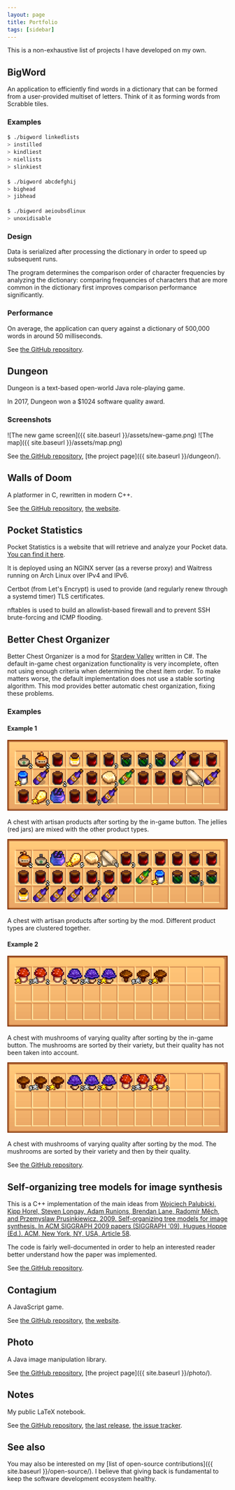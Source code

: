 ```yaml
---
layout: page
title: Portfolio
tags: [sidebar]
---
```


This is a non-exhaustive list of projects I have developed on my own.

## BigWord

An application to efficiently find words in a dictionary that can be formed from a user-provided multiset of letters.
Think of it as forming words from Scrabble tiles.

### Examples

```bash
$ ./bigword linkedlists
> instilled
> kindliest
> niellists
> slinkiest

$ ./bigword abcdefghij
> bighead
> jibhead

$ ./bigword aeioubsdlinux
> unoxidisable
```

### Design

Data is serialized after processing the dictionary in order to speed up subsequent runs.

The program determines the comparison order of character frequencies by analyzing the dictionary:
comparing frequencies of characters that are more common in the dictionary first improves comparison performance significantly.

### Performance

On average, the application can query against a dictionary of 500,000 words in around 50 milliseconds.

See [the GitHub repository](https://github.com/bernardosulzbach/bigword).

## Dungeon

Dungeon is a text-based open-world Java role-playing game.

In 2017, Dungeon won a $1024 software quality award.

### Screenshots

![The new game screen]({{ site.baseurl }}/assets/new-game.png)
![The map]({{ site.baseurl }}/assets/map.png)

See [the GitHub repository](https://github.com/bernardosulzbach/dungeon/), [the project page]({{ site.baseurl }}/dungeon/).

## Walls of Doom

A platformer in C, rewritten in modern C++.

See [the GitHub repository](https://github.com/walls-of-doom/walls-of-doom/), [the website](https://walls-of-doom.github.io/).

## Pocket Statistics

Pocket Statistics is a website that will retrieve and analyze your Pocket data. [You can find it here](https://pocketstatistics.bernardosulzbach.com/).

It is deployed using an NGINX server (as a reverse proxy) and Waitress running on Arch Linux over IPv4 and IPv6.

Certbot (from Let's Encrypt) is used to provide (and regularly renew through a systemd timer) TLS certificates.

nftables is used to build an allowlist-based firewall and to prevent SSH brute-forcing and ICMP flooding.

## Better Chest Organizer 

Better Chest Organizer is a mod for [Stardew Valley](https://www.stardewvalley.net/) written in C#.
The default in-game chest organization functionality is very incomplete, often not using enough criteria when determining the chest item order.
To make matters worse, the default implementation does not use a stable sorting algorithm.
This mod provides better automatic chest organization, fixing these problems.

### Examples

#### Example 1

<p align="center">
  <img src="https://github.com/bernardosulzbach/BetterChestOrganizer/raw/master/images/example-1-1.png"
       alt="A chest with artisan products after sorting by the in-game button">
  <figcaption>A chest with artisan products after sorting by the in-game button. The jellies (red jars) are mixed with the other product types.</figcaption>
</p>

<p align="center">
  <img src="https://github.com/bernardosulzbach/BetterChestOrganizer/raw/master/images/example-1-2.png"
       alt="A chest with artisan products after sorting by the mod">
   <figcaption>A chest with artisan products after sorting by the mod. Different product types are clustered together.</figcaption>
</p>

#### Example 2

<p align="center">
  <img src="https://github.com/bernardosulzbach/BetterChestOrganizer/raw/master/images/example-2-1.png"
       alt="A chest with mushrooms of varying quality after sorting by the in-game button">
  <figcaption>A chest with mushrooms of varying quality after sorting by the in-game button. The mushrooms are sorted by their variety, but their quality has not been taken into account.</figcaption>
</p>

<p align="center">
  <img src="https://github.com/bernardosulzbach/BetterChestOrganizer/raw/master/images/example-2-2.png"
       alt="A chest with mushrooms of varying quality after sorting by the mod">
  <figcaption>A chest with mushrooms of varying quality after sorting by the mod. The mushrooms are sorted by their variety and then by their quality.</figcaption>
</p>

See [the GitHub repository](https://github.com/bernardosulzbach/BetterChestOrganizer).

## Self-organizing tree models for image synthesis

This is a C++ implementation of the main ideas from [Wojciech Palubicki, Kipp Horel, Steven Longay, Adam Runions, Brendan Lane, Radomír Měch, and Przemyslaw Prusinkiewicz. 2009. Self-organizing tree models for image synthesis. In ACM SIGGRAPH 2009 papers (SIGGRAPH '09), Hugues Hoppe (Ed.). ACM, New York, NY, USA, Article 58](https://doi.org/10.1145/1576246.1531364).

The code is fairly well-documented in order to help an interested reader better understand how the paper was implemented.

See [the GitHub repository](https://github.com/bernardosulzbach/self-organizing-tree-models).

## Contagium

A JavaScript game.

See [the GitHub repository](https://github.com/contagium/contagium/), [the website](http://contagium.github.io/).

## Photo

A Java image manipulation library.

See [the GitHub repository](https://github.com/bernardosulzbach/photo/), [the project page]({{ site.baseurl }}/photo/).

## Notes

My public LaTeX notebook.

See [the GitHub repository](https://github.com/bernardosulzbach/notes/), [the last release](https://github.com/bernardosulzbach/notes/releases/latest/), [the issue tracker](https://github.com/bernardosulzbach/notes/issues/).

## See also

You may also be interested on my [list of open-source contributions]({{ site.baseurl }}/open-source/).
I believe that giving back is fundamental to keep the software development ecosystem healthy.
